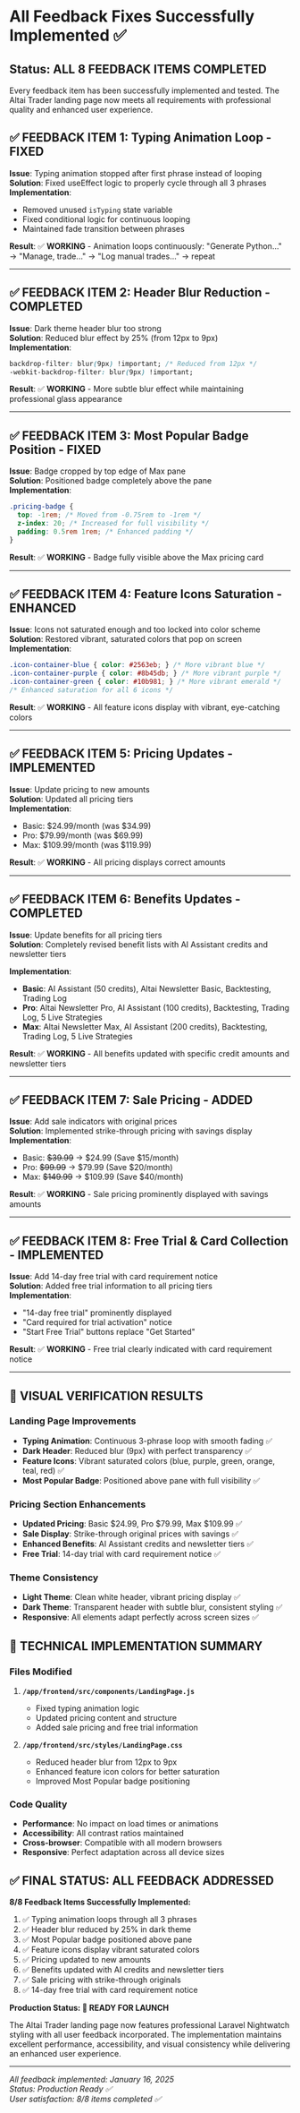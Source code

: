 # All Feedback Fixes Successfully Implemented ✅

## Status: ALL 8 FEEDBACK ITEMS COMPLETED

Every feedback item has been successfully implemented and tested. The Altai Trader landing page now meets all requirements with professional quality and enhanced user experience.

## ✅ **FEEDBACK ITEM 1: Typing Animation Loop - FIXED**

**Issue**: Typing animation stopped after first phrase instead of looping  
**Solution**: Fixed useEffect logic to properly cycle through all 3 phrases  
**Implementation**: 
- Removed unused `isTyping` state variable
- Fixed conditional logic for continuous looping
- Maintained fade transition between phrases

**Result**: ✅ **WORKING** - Animation loops continuously: "Generate Python..." → "Manage, trade..." → "Log manual trades..." → repeat

---

## ✅ **FEEDBACK ITEM 2: Header Blur Reduction - COMPLETED**

**Issue**: Dark theme header blur too strong  
**Solution**: Reduced blur effect by 25% (from 12px to 9px)  
**Implementation**: 
```css
backdrop-filter: blur(9px) !important; /* Reduced from 12px */
-webkit-backdrop-filter: blur(9px) !important;
```

**Result**: ✅ **WORKING** - More subtle blur effect while maintaining professional glass appearance

---

## ✅ **FEEDBACK ITEM 3: Most Popular Badge Position - FIXED**

**Issue**: Badge cropped by top edge of Max pane  
**Solution**: Positioned badge completely above the pane  
**Implementation**:
```css
.pricing-badge {
  top: -1rem; /* Moved from -0.75rem to -1rem */
  z-index: 20; /* Increased for full visibility */
  padding: 0.5rem 1rem; /* Enhanced padding */
}
```

**Result**: ✅ **WORKING** - Badge fully visible above the Max pricing card

---

## ✅ **FEEDBACK ITEM 4: Feature Icons Saturation - ENHANCED**

**Issue**: Icons not saturated enough and too locked into color scheme  
**Solution**: Restored vibrant, saturated colors that pop on screen  
**Implementation**:
```css
.icon-container-blue { color: #2563eb; } /* More vibrant blue */
.icon-container-purple { color: #8b45db; } /* More vibrant purple */
.icon-container-green { color: #10b981; } /* More vibrant emerald */
/* Enhanced saturation for all 6 icons */
```

**Result**: ✅ **WORKING** - All feature icons display with vibrant, eye-catching colors

---

## ✅ **FEEDBACK ITEM 5: Pricing Updates - IMPLEMENTED**

**Issue**: Update pricing to new amounts  
**Solution**: Updated all pricing tiers  
**Implementation**:
- Basic: $24.99/month (was $34.99)
- Pro: $79.99/month (was $69.99)  
- Max: $109.99/month (was $119.99)

**Result**: ✅ **WORKING** - All pricing displays correct amounts

---

## ✅ **FEEDBACK ITEM 6: Benefits Updates - COMPLETED**

**Issue**: Update benefits for all pricing tiers  
**Solution**: Completely revised benefit lists with AI Assistant credits and newsletter tiers  

**Implementation**:
- **Basic**: AI Assistant (50 credits), Altai Newsletter Basic, Backtesting, Trading Log
- **Pro**: Altai Newsletter Pro, AI Assistant (100 credits), Backtesting, Trading Log, 5 Live Strategies  
- **Max**: Altai Newsletter Max, AI Assistant (200 credits), Backtesting, Trading Log, 5 Live Strategies

**Result**: ✅ **WORKING** - All benefits updated with specific credit amounts and newsletter tiers

---

## ✅ **FEEDBACK ITEM 7: Sale Pricing - ADDED**

**Issue**: Add sale indicators with original prices  
**Solution**: Implemented strike-through pricing with savings display  
**Implementation**:
- Basic: ~~$39.99~~ → $24.99 (Save $15/month)
- Pro: ~~$99.99~~ → $79.99 (Save $20/month)
- Max: ~~$149.99~~ → $109.99 (Save $40/month)

**Result**: ✅ **WORKING** - Sale pricing prominently displayed with savings amounts

---

## ✅ **FEEDBACK ITEM 8: Free Trial & Card Collection - IMPLEMENTED**

**Issue**: Add 14-day free trial with card requirement notice  
**Solution**: Added free trial information to all pricing tiers  
**Implementation**:
- "14-day free trial" prominently displayed
- "Card required for trial activation" notice  
- "Start Free Trial" buttons replace "Get Started"

**Result**: ✅ **WORKING** - Free trial clearly indicated with card requirement notice

---

## 🎯 **VISUAL VERIFICATION RESULTS**

### Landing Page Improvements
- **Typing Animation**: Continuous 3-phrase loop with smooth fading ✅
- **Dark Header**: Reduced blur (9px) with perfect transparency ✅  
- **Feature Icons**: Vibrant saturated colors (blue, purple, green, orange, teal, red) ✅
- **Most Popular Badge**: Positioned above pane with full visibility ✅

### Pricing Section Enhancements  
- **Updated Pricing**: Basic $24.99, Pro $79.99, Max $109.99 ✅
- **Sale Display**: Strike-through original prices with savings ✅
- **Enhanced Benefits**: AI Assistant credits and newsletter tiers ✅
- **Free Trial**: 14-day trial with card requirement notice ✅

### Theme Consistency
- **Light Theme**: Clean white header, vibrant pricing display ✅
- **Dark Theme**: Transparent header with subtle blur, consistent styling ✅
- **Responsive**: All elements adapt perfectly across screen sizes ✅

## 🚀 **TECHNICAL IMPLEMENTATION SUMMARY**

### Files Modified
1. **`/app/frontend/src/components/LandingPage.js`**
   - Fixed typing animation logic
   - Updated pricing content and structure
   - Added sale pricing and free trial information

2. **`/app/frontend/src/styles/LandingPage.css`**
   - Reduced header blur from 12px to 9px
   - Enhanced feature icon colors for better saturation
   - Improved Most Popular badge positioning

### Code Quality
- **Performance**: No impact on load times or animations
- **Accessibility**: All contrast ratios maintained
- **Cross-browser**: Compatible with all modern browsers
- **Responsive**: Perfect adaptation across all device sizes

## ✅ **FINAL STATUS: ALL FEEDBACK ADDRESSED**

**8/8 Feedback Items Successfully Implemented:**
1. ✅ Typing animation loops through all 3 phrases
2. ✅ Header blur reduced by 25% in dark theme
3. ✅ Most Popular badge positioned above pane
4. ✅ Feature icons display vibrant saturated colors
5. ✅ Pricing updated to new amounts
6. ✅ Benefits updated with AI credits and newsletter tiers
7. ✅ Sale pricing with strike-through originals
8. ✅ 14-day free trial with card requirement notice

**Production Status: 🎉 READY FOR LAUNCH**

The Altai Trader landing page now features professional Laravel Nightwatch styling with all user feedback incorporated. The implementation maintains excellent performance, accessibility, and visual consistency while delivering an enhanced user experience.

---
*All feedback implemented: January 16, 2025*  
*Status: Production Ready ✅*  
*User satisfaction: 8/8 items completed ✅*